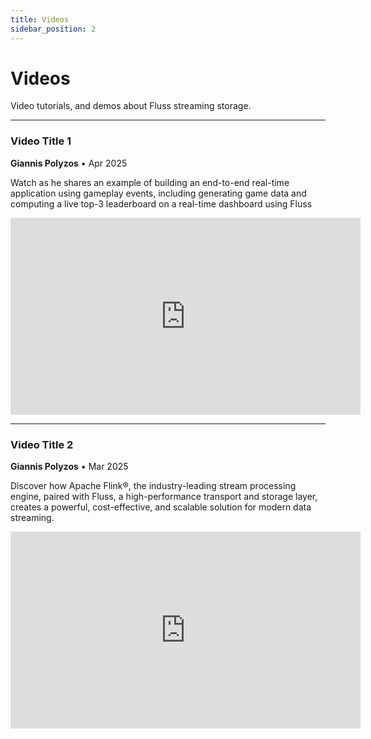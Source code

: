 ```yaml
---
title: Videos
sidebar_position: 2
---
```


<!--
 Licensed to the Apache Software Foundation (ASF) under one
 or more contributor license agreements.  See the NOTICE file
 distributed with this work for additional information
 regarding copyright ownership.  The ASF licenses this file
 to you under the Apache License, Version 2.0 (the
 "License"); you may not use this file except in compliance
 with the License.  You may obtain a copy of the License at

      http://www.apache.org/licenses/LICENSE-2.0

 Unless required by applicable law or agreed to in writing, software
 distributed under the License is distributed on an "AS IS" BASIS,
 WITHOUT WARRANTIES OR CONDITIONS OF ANY KIND, either express or implied.
 See the License for the specific language governing permissions and
 limitations under the License.
-->

# Videos

Video tutorials, and demos about Fluss streaming storage.

---

### Video Title 1
**Giannis Polyzos** • Apr 2025

Watch as he shares an example of building an end-to-end real-time application using gameplay events, including generating game data and computing a live top-3 leaderboard on a real-time dashboard using Fluss

<iframe width="560" height="315" src="https://www.youtube.com/embed/_qSihYk-pOQ?si=s5tfWHzCr4sHCAIx" title="Fluss Video 1" frameborder="0" allow="accelerometer; autoplay; clipboard-write; encrypted-media; gyroscope; picture-in-picture; web-share" referrerpolicy="strict-origin-when-cross-origin" allowfullscreen></iframe>

---

### Video Title 2
**Giannis Polyzos** • Mar 2025

Discover how Apache Flink®, the industry-leading stream processing engine, paired with Fluss, a high-performance transport and storage layer, creates a powerful, cost-effective, and scalable solution for modern data streaming.


<iframe width="560" height="315" src="https://www.youtube.com/embed/GKsE_EUR9yU?si=T8G3kuugB-8GhyzG" title="Fluss Video 2" frameborder="0" allow="accelerometer; autoplay; clipboard-write; encrypted-media; gyroscope; picture-in-picture; web-share" referrerpolicy="strict-origin-when-cross-origin" allowfullscreen></iframe>
